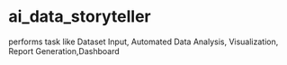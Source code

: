 # ai_data_storyteller
performs task like Dataset Input, Automated Data Analysis, Visualization, Report Generation,Dashboard

